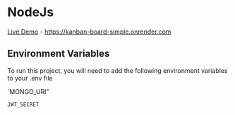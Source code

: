 # NodeJs

[Live Demo](https://kanban-board-simple.onrender.com) - https://kanban-board-simple.onrender.com

## Environment Variables

To run this project, you will need to add the following environment variables to your .env file

`MONGO_URI"

`JWT_SECRET`
